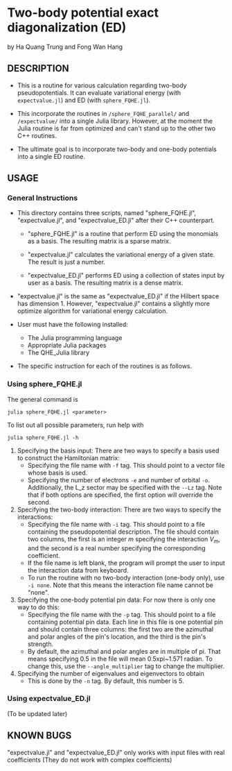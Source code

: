 # Two-body potential exact diagonalization (ED)
by Ha Quang Trung and Fong Wan Hang

## DESCRIPTION

- This is a routine for various calculation regarding two-body pseudopotentials. It can evaluate variational energy (with `expectvalue.jl`) and ED (with `sphere_FQHE.jl`).

- This incorporate the routines in `/sphere_FQHE_parallel/` and `/expectvalue/` into a single Julia library. However, at the moment the Julia routine is far from optimized and can't stand up to the other two C++ routines.

- The ultimate goal is to incorporate two-body and one-body potentials into a single ED routine.


## USAGE
### General Instructions
- This directory contains three scripts, named "sphere_FQHE.jl", "expectvalue.jl", and "expectvalue_ED.jl" after their C++ counterpart.

	- "sphere_FQHE.jl" is a routine that perform ED using the monomials as a basis. The resulting matrix is a sparse matrix.

	- "expectvalue.jl" calculates the variational energy of a given state. The result is just a number.

	- "expectvalue_ED.jl" performs ED using a collection of states input by user as a basis. The resulting matrix is a dense matrix.

- "expectvalue.jl" is the same as "expectvalue_ED.jl" if the Hilbert space has dimension 1. However, "expectvalue.jl" contains a slightly more optimize algorithm for variational energy calculation.

- User must have the following installed:
	- The Julia programming language
	- Appropriate Julia packages
	- The QHE_Julia library

- The specific instruction for each of the routines is as follows.

### Using sphere_FQHE.jl
The general command is

`julia sphere_FQHE.jl <parameter>`

To list out all possible parameters, run help with

`julia sphere_FQHE.jl -h`

1. Specifying the basis input: There are two ways to specify a basis used to construct the Hamiltonian matrix:
	- Specifying the file name with `-f` tag. This should point to a vector file whose basis is used.
	- Specifying the number of electrons `-e` and number of orbital `-o`. Additionally, the L_z sector may be specified with the `--Lz` tag.
	Note that if both options are specified, the first option will override the second.
2. Specifying the two-body interaction: There are two ways to specify the interactions:	
	- Specifying the file name with `-i` tag. This should point to a file containing the pseudopotential description. The file should contain two columns, the first is an integer $m$ specifying the interaction $V_m$, and the second is a real number specifying the corresponding coefficient.
	- If the file name is left blank, the program will prompt the user to input the interaction data from keyboard.
	- To run the routine with no two-body interaction (one-body only), use `-i none`. Note that this means the interaction file name cannot be "none".
3. Specifying the one-body potential pin data: For now there is only one way to do this:
	- Specifying the file name with the `-p` tag. This should point to a file containing potential pin data. Each line in this file is one potential pin and should contain three columns: the first two are the azimuthal and polar angles of the pin's location, and the third is the pin's strength.
	- By default, the azimuthal and polar angles are in multiple of pi. That means specifying 0.5 in the file will mean 0.5xpi~1.571 radian. To change this, use the `--angle_multiplier` tag to change the multiplier.
4. Specifying the number of eigenvalues and eigenvectors to obtain
	- This is done by the `-n` tag. By default, this number is 5.
	
### Using expectvalue_ED.jl
(To be updated later)



## KNOWN BUGS

"expectvalue.jl" and "expectvalue_ED.jl" only works with input files with real coefficients (They do not work with complex coefficients)

